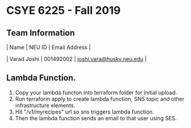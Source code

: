 # CSYE 6225 - Fall 2019

## Team Information

| Name | NEU ID | Email Address |

| Varad Joshi | 001492002 | joshi.vara@husky.neu.edu |

## Lambda Function.
 1) Copy your lambda functon into terraform folder for initial upload.
 2) Run terraform apply to create lambda function, SNS topic and other infrastructure elements.
 3) Hit "/v1/myrecipes" url so sns triggers lambda function.
 4) Then the lambda function sends an email to that user using SES.
 

